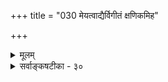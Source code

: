 +++
title = "030 मेयत्वाद्यैर्विगीतं क्षणिकमिह"

+++
<details><summary>मूलम्</summary>

मेयत्वाद्यैर्विगीतं क्षणिकमिह जगत्स्यात्क्षणोपाधिवच्चेत् बाधो दृष्टान्तहानिः स्थिर इति विदितो यत्क्षणस्याप्युपाधिः ।  
सामग्री कार्यशून्या क्षण इयमपि तद्धेतुसंघो न चासौ हेतुर्नान्यः स्थिरास्ते क्रमवदुपधिवत्स्यात्क्षणत्वं स्थिरेऽपि ॥ ३० ॥
</details>

<details><summary>सर्वाङ्कषटीका - ३०</summary>

क्षणिकत्वसाधकमनुमानान्तरमनूद्य दूषयतिमेयत्वाद्यैरित्यादि । इह **विगीतं** = विमतं जगत् **मेयत्वाद्यैः** = प्रमेयत्वादिहेतुभिः क्षणिकम्, क्षणोपाधिवत् स्यात्; **चेत्** = यदि इति पूर्वपक्षः । 'विमतं जगत् 



[[66]]

सामग्री कार्यशून्या क्षणः, इयमपि तद्धेतुसंघः, न चासौ 

हेतुर्नान्यस्स्थिरास्ते क्रमवदुपधिवत्स्यात्क्षणत्वं स्थिरेऽपि ॥30॥ 

क्षणिकम्, प्रमेयत्वात्, क्षणोपाधिवत्' इति प्रयोगः । 'आद्य' पदेन सत्त्वादिपरिग्रहः । लोके क्षणशब्दः, तदर्थः कालविशेषश्च सर्वसंमतः । तेन यः कश्चन क्षणपदार्थः सर्वैरप्यङ्गीकार्य एव । न हि क्षणशब्दः, शशशृङ्गशब्दतुल्यः । अतः तद्दृष्टान्तेनैव इतरेषां सर्वेषामपि वस्तूनां क्षणिकत्वं साधयामो वयम् । न च भवत्संमतः क्षणव्यवहारः अस्माकं सर्वथा न संमतः । किन्तु स्थिरस्यैव कस्यचिद्वस्तुनः उपाधिविशेषसंबन्धात् क्षणव्यवहारहेतुतां वदामः । अतश्च दृष्टान्ताभावात् उक्तमनुमानमप्रयोजकमिति चेत्; अस्तु तर्हि क्षणव्यवहारोपाधिभूतः कश्चित्पदार्थः भवत्संमत एव दृष्टान्तः । तस्य स्थिरत्वे हि न क्षणोपाधित्वं तस्य युज्यते । अतस्स एवास्तु दृष्टान्तः । अतश्च दृष्टान्तलाभात् नाप्रयोजकं तदनुमानमिति पूर्वपक्षः ॥ 



तत्र दोषमाह – बाध इत्यादि । प्रथमं प्रत्यक्षबाधः । ' वह्निः अनुष्णः, प्रमेयत्वात्, घटवत्' इत्येतत्तुल्यः सोऽपि प्रयोगः । ननु दृष्टान्तस्य सत्त्वात् बाधनिश्चयः कथमित्यत्राह - दृष्टान्तहानिरिति । अक्षणिकस्य कथं दृष्टान्तत्वम्? इत्यत्राह - स्थिर इत्यादि । **यत्** = यस्मात् **क्षणस्य** = क्षणव्यवहारस्य उपाधिरपि स्थिरः इति **विदितः** = निश्चितः, अतः दृष्टान्तहानिः । कोऽसौ, स्थिरोऽपि क्षणव्यवहारोपाधिः ? इत्यत्राह - सामग्रीत्यादि । कार्यशून्या सामग्री **क्षणः** = क्षणव्यवहारोपाधिः । अयमाशयः - सामग्री नाम सर्वकारणसमुदायः, यस्यां संपन्नायां समनन्तरक्षणे कार्येण भवितव्यम् । यथा घटकारणानि दण्डचक्रसलिलकुलालादीनि प्रत्येकं कारणानि भवन्त्यपि, अन्यतमापाये न घटो भवति । सर्वाण्यपि यदि मिलितानि, तदा समनन्तरे क्षणे घटः अवश्यं भावी । अतश्च घटप्रागभावस्यायमन्तिमक्षणः । घटे उत्पन्ने हि घटप्रागभावो नश्यति । अतश्च घटसामग्र्येव घटप्रागभावस्यान्तिमः क्षणः । न च सिद्धान्ते प्रागभावोऽपि नाङ्गीक्रियत इति शङ्खयम्; प्रागभावः अतिरिक्तो नास्तीत्येतावन्मात्रम् । एवञ्च घटरूपकार्यशून्या सामग्री घटाव्यवहितपूर्वक्षणमात्रे वर्तते । अतः सैव क्षणोपाधिः । ननु तर्हि एकक्षणमात्रवृत्तिः सामग्र्याख्यः कश्चित् क्षणिकपदार्थः सिद्ध इति, न दृष्टान्तहानिः इत्यत्राह - इयमित्यादि । **इयमपि** = सामग्र्यपि, तद्धेतुसङ्घः । तस्य घटादिकार्यस्य हेतूनां समुदाय एव, न त्वतिरिक्त पदार्थः । तथा च कारणानां समुदाय एव सामग्री, न त्वतिरिक्तः पदार्थः। अतो दृष्टान्तहानिरेव । ननु समुदायस्य प्रत्येकानतिरेके प्रत्येककारणान्येव यदि सामग्री, तर्हि एककारणसत्त्वेऽपि कार्योत्पत्तिप्रसङ्गः । अतः प्रत्येकापेक्षया सामग्री अतिरिक्तैव । सा च क्षणिका सिद्धेत्यत्राह - न चासौ हेतुः । **असौ** = सामग्री न **हेतुः** = प्रत्येकं हेतुः न सामाग्री, किन्तु हेतूनां समुदाय एव । तर्हि अन्या स्यात् सामाग्री इत्यत्राह - नान्य इति । न वा प्रत्येकातिरिक्तः समुदायः । **ते** = प्रत्येकपदार्थास्तु स्थिराः । अतः न क्षणिकत्वसिद्धिः ॥ 

T 

ननु किमिदं विलक्षणमुच्यते, समुदायः प्रत्येकस्वरूपोऽपि न, अतिरिक्तोऽपि नेति । कोऽस्ति तर्हि तृतीयः पक्ष इति चेत्, उच्यते - सेनावनसभादिवदिदमप्यवगन्तव्यम् । सेनादिपदार्थानां सेनाघटकपदात्यपेक्षयाऽतिरिक्तत्वमपि न केनाप्यङ्गीक्रियते, एकपदात्यात्मकत्वमपि नाङ्गीक्रियते । किन्तु, बुद्ध्या कल्पितं 

+ 

[[67]]



किञ्चिद्देशकालाद्युपाधिमपेक्ष्य ' एका सेना' इत्युच्यते । एकदेशावच्छेदेन मिलितानां नराणां समुदायः 'सभा' इत्युच्यते । एवमेव, एककार्योद्देशेनैकस्मिन् काले देशे मिलितानि कारणानि सामग्रीत्युच्यन्ते । तानि च प्रत्येककारणानि स्थिराण्येव, न क्षणिकानि । अतश्च स्थिराण्येव तानि, कार्याव्यवहितप्राक्क्षणापेक्षया ‘सामग्री’ इत्युच्यन्ते । ततश्चौपाधिकम्, अथापि वास्तविकं प्रत्येकमेकत्वमेव । अतश्च स्थिराणामेव सतां कारणानां क्षणोपाधित्वं भवेदेवेति 'दृष्टान्तहानिः ' सुदृढा । ननु स्थिरस्य वस्तुनः कथं क्षणोपाधित्वम्? स्वस्मिन् विद्यमानं धर्मं स्वसन्निहिते वस्तुनि यत् आरोपयति, स किलोपाधिरुच्यते । यथा जपाकुसुमं स्वयं रक्तं सत्, स्वसंयुक्ते स्फटिके रक्तत्वव्यवहारहेतुः उपाधिरित्युच्यते । प्रकृते स्वस्मिन्नेकत्वाभावे तद्वस्तु कालस्य कथं क्षणोपाधिर्भवेदित्यत्राह - क्रमवदित्यादि । स्थिरेऽपि वस्तुनि, क्रमविशेषविशिष्टोपाधिवत्, **क्षणत्वम्** =क्षणव्यवहारोपाधित्वं स्यात् । अयं भावः - वैशेषिकमते क्रिया, क्रियातो विभागः, भ पूर्वसंयोगनाशः, उत्तरसंयोगोत्पत्तिः इति क्रमेण एकैकस्याः क्रियायाः चतुःक्षणावस्थायित्वम् उच्यते । तत्र 'स्वजन्यविभागप्रागभावावच्छिन्नं कर्म' एकः क्षणः, इत्युच्यते । एवं स्वजन्यविभागावच्छिन्नपूर्वसंयोगः द्वितीयक्षणोपाधिः इति । एवञ्च एकस्मिन् वस्तुनि क्रमशः ये भवन्ति संयोगविभागादयः, तानादाय एकैकस्यापि क्षणव्यवहारस्योपाधित्वं उच्यते । एवं स्थिराणामपि तत्तदुपाधिसंयोगवशात् क्षणव्यवहारोपाधित्वं वर्णितुं शक्यते । यद्यपि सिद्धान्ते क्रिया अतिरिक्ता नाङ्गीक्रियते (अद्र. 107) । एवं विभागः, प्रागभावो वा नाङ्गीक्रियते । अतः वैशेषिकोक्ता प्रक्रिया न वर्णयितुं शक्या; अथापि पूर्वसंयोगनाशः, उत्तरसंयोगोत्पत्तिश्चाङ्गीक्रियेते । तदादायापि, स्वजन्यपूर्वसंयोगनाशावच्छिन्नं कर्मेति वा, स्वजन्योत्तरसंयोगावच्छिन्नं स्वम् इति वा क्षणः वर्णयितुं शक्यते । यद्यपि क्रिया अतिरिक्ता नास्तीत्युच्यते, अथापि क्रियाव्यवहार एव नास्तीति न क्रिया आश्रयद्रव्यातिरिक्ता नास्तीत्येवार्थः । एवमेव प्रागभावादिविषये ज्ञेयम् । अत्र वक्तव्या उपरिष्टाद्भविष्यति (अद्र. स.108) । वस्तुतस्तु – वस्तुन एकक्षणमात्रवृत्तित्वे, विनाशोन्मुखस्यैतस्योत्तरक्षणं प्रति कारणत्वमेव दुरुपपादमिति क्षणपरंपरापि न सिद्ध्येदित्यवगन्तव्यम् ॥ ३० ॥
</details>
